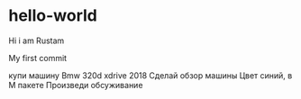 # hello-world

Hi i am Rustam

My first commit 

купи машину 
Bmw 320d xdrive 2018
Сделай обзор машины 
Цвет синий, в M пакете 
Произведи обсуживание 
